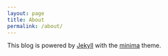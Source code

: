 ```yaml
---
layout: page
title: About
permalink: /about/
---
```


This blog is powered by [Jekyll](https://jekyllrb.com/) with the [minima](https://github.com/jekyll/minima) theme.
